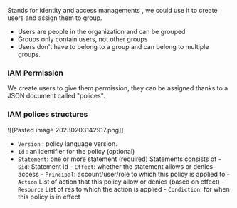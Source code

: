 
Stands for identity and access managements , we could use it to create users and assign them to group. 
- Users are people in the organization and can be grouped
- Groups only contain users, not other groups
- Users don't have to belong to a group and can belong to multiple groups.

### IAM Permission
We create users to give them permission, they can be assigned thanks to a JSON document called "polices".

### IAM polices structures
![[Pasted image 20230203142917.png]]
- `Version` : policy language version.
- `Id` : an identifier for the policy (optional)
- `Statement`: one or more statement (required)
	Statements consists of
		- `Sid`: Statement id
		- `Effect`: whether the statement allows or denies access
		- `Principal`: account/user/role to which this policy is applied to
		- `Action` List of action that this policy allow or denies (based on effect)
		- `Resource` List of res to which the action is applied
		- `Condiction`: for when this policy is in effect